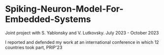 # Spiking-Neuron-Model-For-Embedded-Systems
Joint project with S. Yablonsky and V. Lutkovsky. July 2023 - October 2023

I reported and defended my work at an international conference in which 12 countries took part, PRIP'23

